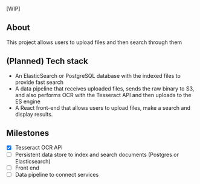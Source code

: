 [WIP]

## About
This project allows users to upload files and then search through them

## (Planned) Tech stack
- An ElasticSearch or PostgreSQL database with the indexed files to provide fast search
- A data pipeline that receives uploaded files, sends the raw binary to S3, and 
also performs OCR with the Tesseract API and then uploads to the ES engine
- A React front-end that allows users to upload files, make a search and display results.

## Milestones
- [x] Tesseract OCR API
- [ ] Persistent data store to index and search documents (Postgres or Elasticsearch)
- [ ] Front end
- [ ] Data pipeline to connect services
